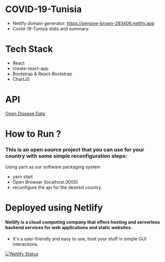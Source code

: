 # COVID-19-Tunisia
- Netlify domain generator: https://pensive-brown-293406.netlify.app
- Covid-19-Tunisia stats and summary.

# Tech Stack
- React
- create-react-app
- Bootstrap & React-Bootstrap
- ChartJS

# API
[Open Disease Data](https://disease.sh/)

# How to Run ?
### This is an open source project that you can use for your country with some simple reconfiguration steps:
 Using yarn as our  software packaging system
   - yarn start
   - Open Browser (localhost:3000)
   - reconfigure the api for the desired country.

# Deployed using Netlify

 #### Netlify is a cloud computing company that offers hosting and serverless backend services for web applications and static websites.
   - It's a user-friendly and easy to use, host your stuff in simple GUI interactions.  
  
[![Netlify Status](https://api.netlify.com/api/v1/badges/d31443c4-f38f-4ced-bf3b-443f255dcf8a/deploy-status)](https://app.netlify.com)
